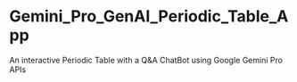 # Gemini_Pro_GenAI_Periodic_Table_App
An interactive Periodic Table with a Q&amp;A ChatBot using Google Gemini Pro APIs
